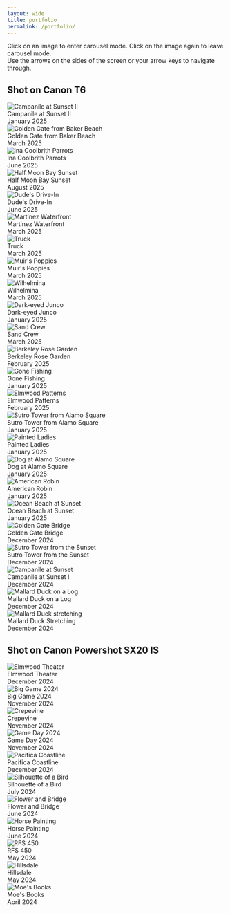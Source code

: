 ```yaml
---
layout: wide
title: portfolio
permalink: /portfolio/
---
```

Click on an image to enter carousel mode. Click on the image again to leave carousel mode.<br>
Use the arrows on the sides of the screen or your arrow keys to navigate through.<br>
<h2>Shot on Canon T6</h2>
<div class="image-container">
  <img src="/assets/images/6-5.jpg" alt="Campanile at Sunset II" onclick="openModal(this)">
  <div class="image-description">Campanile at Sunset II</div>
  <div class="image-date">January 2025</div>
</div>
<div class="image-container">
  <img src="/assets/images/416-2.jpg" alt="Golden Gate from Baker Beach" onclick="openModal(this)">
  <div class="image-description">Golden Gate from Baker Beach</div>
  <div class="image-date">March 2025</div>
</div>
<div class="image-container">
  <img src="/assets/images/628-1.jpg" alt="Ina Coolbrith Parrots" onclick="openModal(this)">
  <div class="image-description">Ina Coolbrith Parrots</div>
  <div class="image-date">June 2025</div>
</div>
<div class="image-container">
  <img src="/assets/images/8-1.jpg" alt="Half Moon Bay Sunset" onclick="openModal(this)">
  <div class="image-description">Half Moon Bay Sunset</div>
  <div class="image-date">August 2025</div>
</div>
<div class="image-container">
  <img src="/assets/images/628-2.jpg" alt="Dude's Drive-In" onclick="openModal(this)">
  <div class="image-description">Dude's Drive-In</div>
  <div class="image-date">June 2025</div>
</div>
<div class="image-container">
  <img src="/assets/images/7-2.jpg" alt="Martinez Waterfront" onclick="openModal(this)">
  <div class="image-description">Martinez Waterfront</div>
  <div class="image-date">March 2025</div>
</div>
<div class="image-container">
  <img src="/assets/images/6-1.jpg" alt="Truck" onclick="openModal(this)">
  <div class="image-description">Truck</div>
  <div class="image-date">March 2025</div>
</div>
<div class="image-container">
  <img src="/assets/images/7-3.jpg" alt="Muir's Poppies" onclick="openModal(this)">
  <div class="image-description">Muir's Poppies</div>
  <div class="image-date">March 2025</div>
</div>
<div class="image-container">
  <img src="/assets/images/416-1.jpg" alt="Wilhelmina" onclick="openModal(this)">
  <div class="image-description">Wilhelmina</div>
  <div class="image-date">March 2025</div>
</div>
<div class="image-container">
  <img src="/assets/images/6-4.jpg" alt="Dark-eyed Junco" onclick="openModal(this)">
  <div class="image-description">Dark-eyed Junco</div>
  <div class="image-date">January 2025</div>
</div>
<div class="image-container">
  <img src="/assets/images/7-1.jpg" alt="Sand Crew" onclick="openModal(this)">
  <div class="image-description">Sand Crew</div>
  <div class="image-date">March 2025</div>
</div>
<div class="image-container">
  <img src="/assets/images/6-3.jpg" alt="Berkeley Rose Garden" onclick="openModal(this)">
  <div class="image-description">Berkeley Rose Garden</div>
  <div class="image-date">February 2025</div>
</div>
<div class="image-container">
  <img src="/assets/images/6-6.jpg" alt="Gone Fishing" onclick="openModal(this)">
  <div class="image-description">Gone Fishing</div>
  <div class="image-date">January 2025</div>
</div>
<div class="image-container">
  <img src="/assets/images/6-2.jpg" alt="Elmwood Patterns" onclick="openModal(this)">
  <div class="image-description">Elmwood Patterns</div>
  <div class="image-date">February 2025</div>
</div>
<div class="image-container">
  <img src="/assets/images/4-3.jpg" alt="Sutro Tower from Alamo Square" onclick="openModal(this)">
  <div class="image-description">Sutro Tower from Alamo Square</div>
  <div class="image-date">January 2025</div>
</div>
<div class="image-container">
  <img src="/assets/images/4-4.jpg" alt="Painted Ladies" onclick="openModal(this)">
  <div class="image-description">Painted Ladies</div>
  <div class="image-date">January 2025</div>
</div>
<div class="image-container">
  <img src="/assets/images/4-2.jpg" alt="Dog at Alamo Square" onclick="openModal(this)">
  <div class="image-description">Dog at Alamo Square</div>
  <div class="image-date">January 2025</div>
</div>
<div class="image-container">
  <img src="/assets/images/5-1.jpg" alt="American Robin" onclick="openModal(this)">
  <div class="image-description">American Robin</div>
  <div class="image-date">January 2025</div>
</div>
<div class="image-container">
  <img src="/assets/images/4-1.jpg" alt="Ocean Beach at Sunset" onclick="openModal(this)">
  <div class="image-description">Ocean Beach at Sunset</div>
  <div class="image-date">January 2025</div>
</div>
<div class="image-container">
  <img src="/assets/images/IMG_1175.jpg" alt="Golden Gate Bridge" onclick="openModal(this)">
  <div class="image-description">Golden Gate Bridge</div>
  <div class="image-date">December 2024</div>
</div>
<div class="image-container">
  <img src="/assets/images/IMG_1044.jpg" alt="Sutro Tower from the Sunset" onclick="openModal(this)">
  <div class="image-description">Sutro Tower from the Sunset</div>
  <div class="image-date">December 2024</div>
</div>
<div class="image-container">
  <img src="/assets/images/3.jpg" alt="Campanile at Sunset" onclick="openModal(this)">
  <div class="image-description">Campanile at Sunset I</div>
  <div class="image-date">December 2024</div>
</div>
<div class="image-container">
  <img src="/assets/images/IMG_1120.jpg" alt="Mallard Duck on a Log" onclick="openModal(this)">
  <div class="image-description">Mallard Duck on a Log</div>
  <div class="image-date">December 2024</div>
</div>
<div class="image-container">
  <img src="/assets/images/IMG_1060.jpg" alt="Mallard Duck stretching" onclick="openModal(this)">
  <div class="image-description">Mallard Duck Stretching</div>
  <div class="image-date">December 2024</div>
</div>

<h2>Shot on Canon Powershot SX20 IS</h2>
<div class="image-container">
  <img src="/assets/images/2-01.jpg" alt="Elmwood Theater" onclick="openModal(this)">
  <div class="image-description">Elmwood Theater</div>
  <div class="image-date">December 2024</div>
</div>
<div class="image-container">
  <img src="/assets/images/2-03.jpg" alt="Big Game 2024" onclick="openModal(this)">
  <div class="image-description">Big Game 2024</div>
  <div class="image-date">November 2024</div>
</div>
<div class="image-container">
  <img src="/assets/images/2-04.jpg" alt="Crepevine" onclick="openModal(this)">
  <div class="image-description">Crepevine</div>
  <div class="image-date">November 2024</div>
</div>
<div class="image-container">
  <img src="/assets/images/2-05.jpg" alt="Game Day 2024" onclick="openModal(this)">
  <div class="image-description">Game Day 2024</div>
  <div class="image-date">November 2024</div>
</div>
<div class="image-container">
  <img src="/assets/images/2-02.jpg" alt="Pacifica Coastline" onclick="openModal(this)">
  <div class="image-description">Pacifica Coastline</div>
  <div class="image-date">December 2024</div>
</div>
<div class="image-container">
  <img src="/assets/images/2-06.jpg" alt="Silhouette of a Bird" onclick="openModal(this)">
  <div class="image-description">Silhouette of a Bird</div>
  <div class="image-date">July 2024</div>
</div>
<div class="image-container">
  <img src="/assets/images/2-07.jpg" alt="Flower and Bridge" onclick="openModal(this)">
  <div class="image-description">Flower and Bridge</div>
  <div class="image-date">June 2024</div>
</div>
<div class="image-container">
  <img src="/assets/images/2-08.jpg" alt="Horse Painting" onclick="openModal(this)">
  <div class="image-description">Horse Painting</div>
  <div class="image-date">June 2024</div>
</div>
<div class="image-container">
  <img src="/assets/images/2-09.jpg" alt="RFS 450" onclick="openModal(this)">
  <div class="image-description">RFS 450</div>
  <div class="image-date">May 2024</div>
</div>
<div class="image-container">
  <img src="/assets/images/2-10.jpg" alt="Hillsdale" onclick="openModal(this)">
  <div class="image-description">Hillsdale</div>
  <div class="image-date">May 2024</div>
</div>
<div class="image-container">
  <img src="/assets/images/2-11.jpg" alt="Moe's Books" onclick="openModal(this)">
  <div class="image-description">Moe's Books</div>
  <div class="image-date">April 2024</div>
</div>

